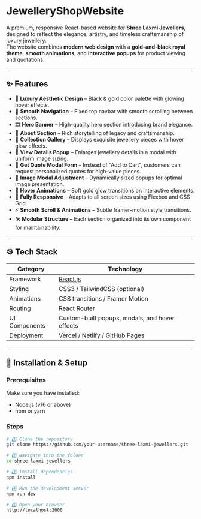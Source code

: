 # JewelleryShopWebsite

A premium, responsive React-based website for **Shree Laxmi Jewellers**, designed to reflect the elegance, artistry, and timeless craftsmanship of luxury jewellery.  
The website combines **modern web design** with a **gold-and-black royal theme**, **smooth animations**, and **interactive popups** for product viewing and quotations.

---

## ✨ Features

- 🖤 **Luxury Aesthetic Design** – Black & gold color palette with glowing hover effects.
- 🧭 **Smooth Navigation** – Fixed top navbar with smooth scrolling between sections.
- 🎞️ **Hero Banner** – High-quality hero section introducing brand elegance.
- 💬 **About Section** – Rich storytelling of legacy and craftsmanship.
- 💍 **Collection Gallery** – Displays exquisite jewellery pieces with hover glow effects.
- 🔎 **View Details Popup** – Enlarges jewellery details in a modal with uniform image sizing.
- 🧾 **Get Quote Modal Form** – Instead of “Add to Cart”, customers can request personalized quotes for high-value pieces.
- 📸 **Image Modal Adjustment** – Dynamically sized popups for optimal image presentation.
- 🌟 **Hover Animations** – Soft gold glow transitions on interactive elements.
- 📱 **Fully Responsive** – Adapts to all screen sizes using Flexbox and CSS Grid.
- ⚡ **Smooth Scroll & Animations** – Subtle framer-motion style transitions.
- 🛠️ **Modular Structure** – Each section organized into its own component for maintainability.

---

## ⚙️ Tech Stack

| Category | Technology |
|-----------|-------------|
| Framework | [React.js](https://reactjs.org/) |
| Styling | CSS3 / TailwindCSS (optional) |
| Animations | CSS transitions / Framer Motion |
| Routing | React Router |
| UI Components | Custom-built popups, modals, and hover effects |
| Deployment | Vercel / Netlify / GitHub Pages |

---

## 🚀 Installation & Setup

### Prerequisites
Make sure you have installed:
- Node.js (v16 or above)
- npm or yarn

### Steps
```bash
# 1️⃣ Clone the repository
git clone https://github.com/your-username/shree-laxmi-jewellers.git

# 2️⃣ Navigate into the folder
cd shree-laxmi-jewellers

# 3️⃣ Install dependencies
npm install

# 4️⃣ Run the development server
npm run dev

# 5️⃣ Open your browser
http://localhost:3000


